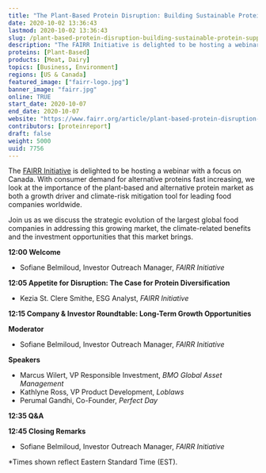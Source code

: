```yaml
---
title: "The Plant-Based Protein Disruption: Building Sustainable Protein Supply Chains"
date: 2020-10-02 13:36:43
lastmod: 2020-10-02 13:36:43
slug: /plant-based-protein-disruption-building-sustainable-protein-supply-chains
description: "The FAIRR Initiative is delighted to be hosting a webinar with a focus on Canada. With consumer demand for alternative proteins fast increasing, we look at the importance of the plant-based and alternative protein market as both a growth driver and climate-risk mitigation tool for leading food companies worldwide."
proteins: [Plant-Based]
products: [Meat, Dairy]
topics: [Business, Environment]
regions: [US & Canada]
featured_image: ["fairr-logo.jpg"]
banner_image: "fairr.jpg"
online: TRUE
start_date: 2020-10-07
end_date: 2020-10-07
website: "https://www.fairr.org/article/plant-based-protein-disruption-webinar/"
contributors: [proteinreport]
draft: false
weight: 5000
uuid: 7756
---
```

<p>The <a href="https://go.fairr.org/e/811253/2020-08-25/5sh5c/37448760?h=ZPwoO9guJSD03wXyHCgfHUDtOmSyeYq5FUbyJlik4oA">FAIRR Initiative</a> is delighted to be hosting a webinar with a focus on Canada. With consumer demand for alternative proteins fast increasing, we look at the importance of the plant-based and alternative protein market as both a growth driver and climate-risk mitigation tool for leading food companies worldwide.</p>
<p>Join us as we discuss the strategic evolution of the largest global food companies in addressing this growing market, the climate-related benefits and the investment opportunities that this market brings.</p>
<p><strong>12:00 </strong><strong>Welcome</strong></p>
<ul>
<li>Sofiane Belmiloud, Investor Outreach Manager, <em>FAIRR Initiative</em></li>
</ul>
<p><strong>12:05 </strong><strong>Appetite for Disruption: The Case for Protein Diversification</strong></p>
<ul>
<li>Kezia St. Clere Smithe, ESG Analyst, <em>FAIRR Initiative</em></li>
</ul>
<p><strong>12:15 </strong><strong>Company & Investor Roundtable: Long-Term Growth Opportunities</strong></p>
<p><strong>Moderator</strong></p>
<ul>
<li>Sofiane Belmiloud, Investor Outreach Manager, <em>FAIRR Initiative</em></li>
</ul>
<p><strong>Speakers</strong></p>
<ul>
<li>Marcus Wilert, VP Responsible Investment, <em>BMO Global Asset Management</em></li>
<li>Kathlyne Ross, VP Product Development, <em>Loblaws</em></li>
<li>Perumal Gandhi, Co-Founder, <em>Perfect Day</em></li>
</ul>
<p><strong>12:35 </strong><strong>Q&A</strong></p>
<p><strong>12:45 </strong><strong>Closing Remarks</strong></p>
<ul>
<li>Sofiane Belmiloud, Investor Outreach Manager, <em>FAIRR Initiative</em></li>
</ul>
<p>*Times shown reflect Eastern Standard Time (EST).</p>
